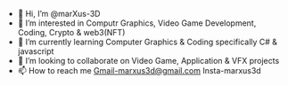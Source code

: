 - 👋 Hi, I’m @marXus-3D
- 👀 I’m interested in Computr Graphics, Video Game Development, Coding, Crypto & web3(NFT)
- 🌱 I’m currently learning Computer Graphics & Coding specifically C# & javascript
- 💞️ I’m looking to collaborate on Video Game, Application & VFX projects
- 📫 How to reach me Gmail-marxus3d@gmail.com
                      Insta-marxus3d
<!---
marXus-3D/marXus-3D is a ✨ special ✨ repository because its `README.md` (this file) appears on your GitHub profile.
You can click the Preview link to take a look at your changes.
--->
